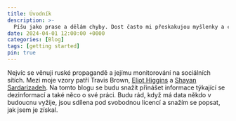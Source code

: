 ```yaml
---
title: Úvodník
description: >-
  Píšu jako prase a dělám chyby. Dost často mi přeskakujou myšlenky a chci sdělit milión věcí. A někdy jsem prostě ticho. Věci nechávám zásadně rozdělané. 
date: 2024-04-01 12:00:00 +0000
categories: [Blog]
tags: [getting started]
pin: true
---
```


Nejvíc se věnuji ruské propagandě a jejímu monitorování na sociálních sítích. Mezi moje vzory patří Travis Brown, [Eliot Higgins](https://twitter.com/EliotHiggins) a [Shayan Sardarizadeh](https://twitter.com/Shayan86). Na tomto blogu se budu snažit přinášet informace týkající se dezinformací a také něco o své práci. Budu rád, když má data někdo v budoucnu vyžije, jsou sdílena pod svobodnou licencí a snažím se popsat, jak jsem je získal.
